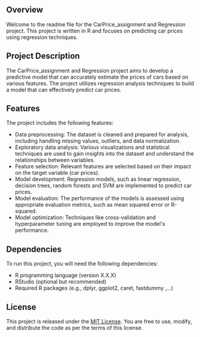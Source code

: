 ## Overview
Welcome to the readme file for the CarPrice_assignment and Regression project. This project is written in R and focuses on predicting car prices using regression techniques.

## Project Description
The CarPrice_assignment and Regression project aims to develop a predictive model that can accurately estimate the prices of cars based on various features. The project utilizes regression analysis techniques to build a model that can effectively predict car prices.

## Features
The project includes the following features:
- Data preprocessing: The dataset is cleaned and prepared for analysis, including handling missing values, outliers, and data normalization.
- Exploratory data analysis: Various visualizations and statistical techniques are used to gain insights into the dataset and understand the relationships between variables.
- Feature selection: Relevant features are selected based on their impact on the target variable (car prices).
- Model development: Regression models, such as linear regression, decision trees, random forests and SVM are implemented to predict car prices.
- Model evaluation: The performance of the models is assessed using appropriate evaluation metrics, such as mean squared error or R-squared.
- Model optimization: Techniques like cross-validation and hyperparameter tuning are employed to improve the model's performance.

## Dependencies
To run this project, you will need the following dependencies:
- R programming language (version X.X.X)
- RStudio (optional but recommended)
- Required R packages (e.g., dplyr, ggplot2, caret, fastdummy ,...)

## License
This project is released under the [MIT License](https://opensource.org/licenses/MIT). You are free to use, modify, and distribute the code as per the terms of this license.
